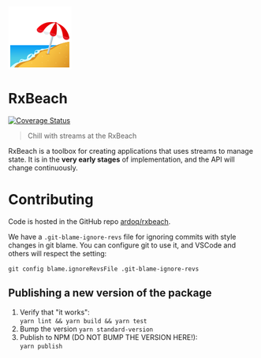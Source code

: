 ![Beach with umbrella](docs/beach_with_umbrella.png)

# RxBeach
[![Coverage Status](https://coveralls.io/repos/github/ardoq/rxbeach/badge.svg?branch=master)](https://coveralls.io/github/ardoq/rxbeach?branch=master)
> Chill with streams at the RxBeach

RxBeach is a toolbox for creating applications that uses streams to manage
state. It is in the **very early stages** of implementation, and the API will
change continuously.


# Contributing
Code is hosted in the GitHub repo [ardoq/rxbeach](https://github.com/ardoq/rxbeach).

We have a `.git-blame-ignore-revs` file for ignoring commits with style changes
in git blame. You can configure git to use it, and VSCode and others will
respect the setting:

    git config blame.ignoreRevsFile .git-blame-ignore-revs

## Publishing a new version of the package
1. Verify that "it works":  
   `yarn lint && yarn build && yarn test`
2. Bump the version
   `yarn standard-version`
2. Publish to NPM (DO NOT BUMP THE VERSION HERE!):  
   `yarn publish`
